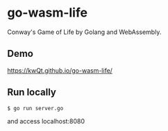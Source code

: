 # go-wasm-life
Conway's Game of Life by Golang and WebAssembly.

## Demo
https://kwQt.github.io/go-wasm-life/

## Run locally
```
$ go run server.go
```
and access localhost:8080
